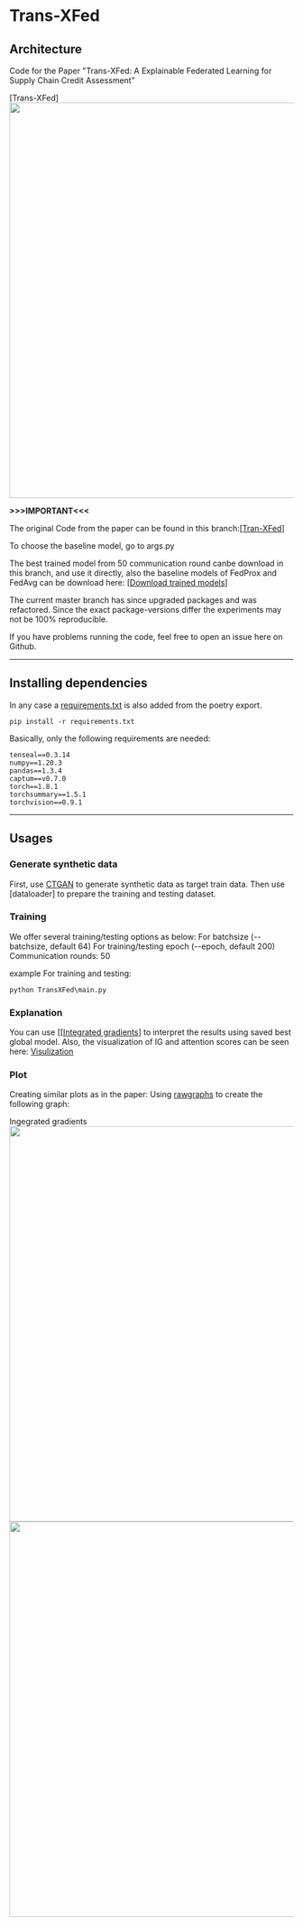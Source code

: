 # Trans-XFed

## Architecture
Code for the Paper "Trans-XFed: A Explainable Federated Learning for Supply
Chain Credit Assessment" 

[Trans-XFed]<img src='https://github.com/JieJieNiu/Trans-XFed/blob/main/image/transxfed.png' width='700'>



**>>>IMPORTANT<<<**

The original Code from the paper can be found in this branch:[[Tran-XFed](https://github.com/JieJieNiu/Trans-XFed)]


To choose the baseline model, go to args.py 


The best trained model from 50 communication round canbe download in this branch,  and use it directly, also the baseline models of FedProx and FedAvg can be download here: 
[[Download trained models]( https://github.com/JieJieNiu/Trans-XFed/tree/main/model_save)]

The current master branch has since upgraded packages and was refactored. Since the exact package-versions differ the experiments may not be 100% reproducible.

If you have problems running the code, feel free to open an issue here on Github.

---

## Installing dependencies
In any case a [requirements.txt](requirements.txt) is also added from the poetry export.
```
pip install -r requirements.txt
```

Basically, only the following requirements are needed:
```
tenseal==0.3.14
numpy==1.20.3
pandas==1.3.4
captum==v0.7.0
torch==1.8.1
torchsummary==1.5.1
torchvision==0.9.1
```
---

## Usages
### Generate synthetic data
First, use [CTGAN](https://github.com/JieJieNiu/TransCORALNet/tree/main/%20Synthetic%20target%20training%20and%20DataLoader) to generate synthetic data as target train data. Then use [dataloader] to prepare the training and testing dataset.

### Training
We offer several training/testing options as below:
For batchsize (--batchsize, default 64)
For training/testing epoch (--epoch, default 200)
Communication rounds: 50


example
For  training and testing:
```
python TransXFed\main.py
```


### Explanation
You can use [[[Integrated gradients](https://github.com/JieJieNiu/Trans-XFed/blob/main/intergrated_gradients1.py)] to interpret the results using saved best global model. 
Also, the visualization of IG and attention scores can be seen here: [Visulization](https://github.com/JieJieNiu/Trans-XFed/blob/main/plotresults.py)

### Plot

Creating similar plots as in the paper: 
Using [rawgraphs](https://www.rawgraphs.io/) to create the following graph:

Ingegrated gradients<img src='[ig_defaulting](https://github.com/JieJieNiu/Trans-XFed/blob/main/image/ig_defaulting.png)' width='700'>
<img src='[ig_nondefaulting](https://github.com/JieJieNiu/Trans-XFed/blob/main/image/ig_nondefaulting.png)' width='700'>
